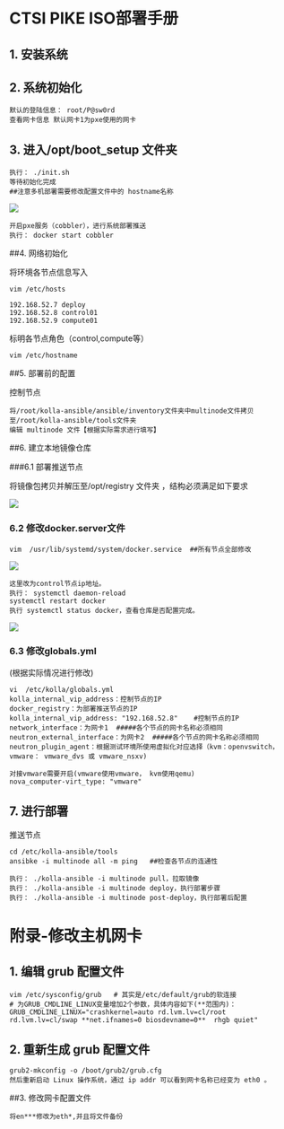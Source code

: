 # CTSI PIKE ISO部署⼿册

## 1. 安装系统

## 2. 系统初始化

```
默认的登陆信息： root/P@sw0rd
查看⽹卡信息 默认⽹卡1为pxe使⽤的⽹卡
```

## 3. 进入/opt/boot_setup 文件夹

```shell
执⾏： ./init.sh
等待初始化完成
##注意多机部署需要修改配置文件中的 hostname名称
```

![](F:\北京中北信科技发展有限公司\工作文档\openstack-pike\裸机部署openstack-P\picture\init.sh文件.png)



```shell
开启pxe服务（cobbler），进行系统部署推送
执⾏： docker start cobbler
```

##4. 网络初始化

将环境各节点信息写⼊

```shell
vim /etc/hosts

192.168.52.7 deploy
192.168.52.8 control01
192.168.52.9 compute01
```

标明各节点⻆⾊（control,compute等）

```shell
vim /etc/hostname
```

##5. 部署前的配置

控制节点

```shell
将/root/kolla-ansible/ansible/inventory⽂件夹中multinode⽂件拷⻉⾄/root/kolla-ansible/tools⽂件夹
编辑 multinode 文件【根据实际需求进行填写】
```

##6. 建立本地镜像仓库

###6.1 部署推送节点

将镜像包拷贝并解压至/opt/registry 文件夹 ，结构必须满足如下要求

![](F:\北京中北信科技发展有限公司\工作文档\openstack-pike\裸机部署openstack-P\picture\镜像仓库地址.png)

### 6.2 修改docker.server文件

```shell
vim  /usr/lib/systemd/system/docker.service  ##所有节点全部修改
```

![](F:\北京中北信科技发展有限公司\工作文档\openstack-pike\裸机部署openstack-P\picture\docker.service.png)

```shell
这⾥改为control节点ip地址。
执⾏： systemctl daemon-reload
systemctl restart docker
执⾏ systemctl status docker，查看仓库是否配置完成。
```

![](F:\北京中北信科技发展有限公司\工作文档\openstack-pike\裸机部署openstack-P\picture\docker状态.png)

### 6.3 修改globals.yml

(根据实际情况进行修改)

```shell
vi  /etc/kolla/globals.yml
kolla_internal_vip_address：控制节点的IP
docker_registry：为部署推送节点的IP
kolla_internal_vip_address: "192.168.52.8"    #控制节点的IP
network_interface：为⽹卡1  #####各个节点的网卡名称必须相同
neutron_external_interface：为⽹卡2  #####各个节点的网卡名称必须相同
neutron_plugin_agent：根据测试环境所使⽤虚拟化对应选择（kvm：openvswitch， vmware： vmware_dvs 或 vmware_nsxv)

对接vmware需要开启(vmware使⽤vmware， kvm使⽤qemu)
nova_computer-virt_type: "vmware"
```

## 7. 进行部署

推送节点

```shell
cd /etc/kolla-ansible/tools 
ansibke -i multinode all -m ping   ##检查各节点的连通性

执⾏： ./kolla-ansible -i multinode pull，拉取镜像
执⾏： ./kolla-ansible -i multinode deploy，执⾏部署步骤
执⾏： ./kolla-ansible -i multinode post-deploy，执⾏部署后配置
```

# 附录-修改主机网卡

## 1.  编辑 grub 配置文件

```shell
vim /etc/sysconfig/grub   # 其实是/etc/default/grub的软连接
# 为GRUB_CMDLINE_LINUX变量增加2个参数，具体内容如下(**范围内)：
GRUB_CMDLINE_LINUX="crashkernel=auto rd.lvm.lv=cl/root rd.lvm.lv=cl/swap **net.ifnames=0 biosdevname=0**  rhgb quiet"
```

## 2. 重新生成 grub 配置文件

```shell
grub2-mkconfig -o /boot/grub2/grub.cfg
然后重新启动 Linux 操作系统，通过 ip addr 可以看到网卡名称已经变为 eth0 。
```

##3. 修改网卡配置文件

```
将en***修改为eth*,并且将文件备份
```

